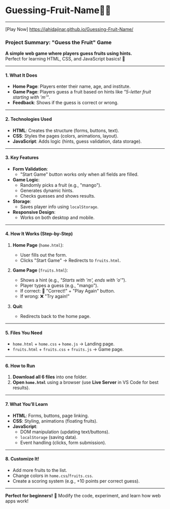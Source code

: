 # Guessing-Fruit-Name🍎🥭
---
[Play Now] https://jahidajinar.github.io/Guessing-Fruit-Name/
### **Project Summary: "Guess the Fruit" Game**  
**A simple web game where players guess fruits using hints.**  
Perfect for learning HTML, CSS, and JavaScript basics! 🌟  

---

#### **1. What It Does**  
- **Home Page**: Players enter their name, age, and institute.  
- **Game Page**: Players guess a fruit based on hints like *"5-letter fruit starting with 'm'"*.  
- **Feedback**: Shows if the guess is correct or wrong.  

---

#### **2. Technologies Used**  
- **HTML**: Creates the structure (forms, buttons, text).  
- **CSS**: Styles the pages (colors, animations, layout).  
- **JavaScript**: Adds logic (hints, guess validation, data storage).  

---

#### **3. Key Features**  
- **Form Validation**:  
  - "Start Game" button works only when all fields are filled.  
- **Game Logic**:  
  - Randomly picks a fruit (e.g., "mango").  
  - Generates dynamic hints.  
  - Checks guesses and shows results.  
- **Storage**:  
  - Saves player info using `localStorage`.  
- **Responsive Design**:  
  - Works on both desktop and mobile.  

---

#### **4. How It Works (Step-by-Step)**  
1. **Home Page** (`home.html`):  
   - User fills out the form.  
   - Clicks "Start Game" → Redirects to `fruits.html`.  

2. **Game Page** (`fruits.html`):  
   - Shows a hint (e.g., *"Starts with 'm', ends with 'o'"*).  
   - Player types a guess (e.g., "mango").  
   - If correct: 🎉 "Correct!" + "Play Again" button.  
   - If wrong: ❌ "Try again!"  

3. **Quit**:  
   - Redirects back to the home page.  

---

#### **5. Files You Need**  
- `home.html` + `home.css` + `home.js` → Landing page.  
- `fruits.html` + `fruits.css` + `fruits.js` → Game page.  

---

#### **6. How to Run**  
1. **Download all 6 files** into one folder.  
2. **Open `home.html`** using a browser (use **Live Server** in VS Code for best results).  

---

#### **7. What You’ll Learn**  
- **HTML**: Forms, buttons, page linking.  
- **CSS**: Styling, animations (floating fruits).  
- **JavaScript**:  
  - DOM manipulation (updating text/buttons).  
  - `localStorage` (saving data).  
  - Event handling (clicks, form submission).  

---

#### **8. Customize It!**  
- Add more fruits to the list.  
- Change colors in `home.css`/`fruits.css`.  
- Create a scoring system (e.g., +10 points per correct guess).  

---

**Perfect for beginners!** 🚀 Modify the code, experiment, and learn how web apps work!
